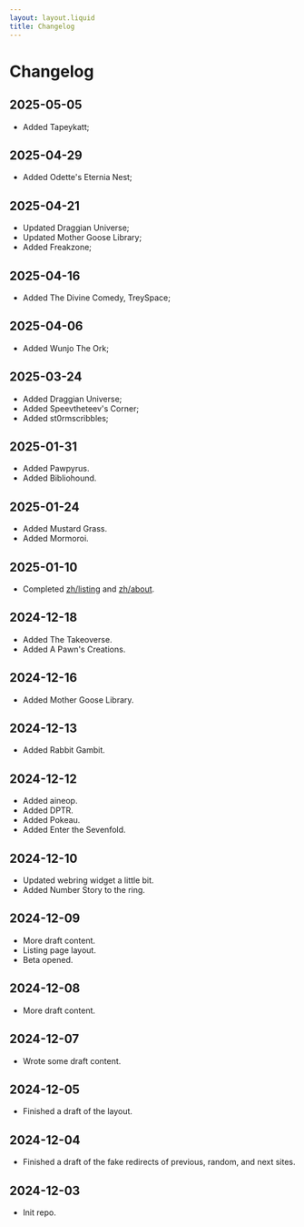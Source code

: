 ```yaml
---
layout: layout.liquid
title: Changelog
---
```


# Changelog

## 2025-05-05

- Added Tapeykatt;

## 2025-04-29

- Added Odette's Eternia Nest;

## 2025-04-21

- Updated Draggian Universe;
- Updated Mother Goose Library;
- Added Freakzone;

## 2025-04-16

- Added The Divine Comedy, TreySpace;

## 2025-04-06

- Added Wunjo The Ork;

## 2025-03-24

- Added Draggian Universe;
- Added Speevtheteev's Corner;
- Added st0rmscribbles;

## 2025-01-31

- Added Pawpyrus.
- Added Bibliohound.

## 2025-01-24

- Added Mustard Grass.
- Added Mormoroi.

## 2025-01-10

- Completed [zh/listing](/zh/listing/) and [zh/about](/zh/about/).

## 2024-12-18

- Added The Takeoverse.
- Added A Pawn's Creations.

## 2024-12-16

- Added Mother Goose Library.

## 2024-12-13

- Added Rabbit Gambit.

## 2024-12-12

- Added aineop.
- Added DPTR.
- Added Pokeau.
- Added Enter the Sevenfold.

## 2024-12-10

- Updated webring widget a little bit.
- Added Number Story to the ring.

## 2024-12-09

- More draft content.
- Listing page layout.
- Beta opened.

## 2024-12-08

- More draft content.

## 2024-12-07

- Wrote some draft content.

## 2024-12-05

- Finished a draft of the layout.

## 2024-12-04

- Finished a draft of the fake redirects of previous, random, and next sites.

## 2024-12-03

- Init repo.
